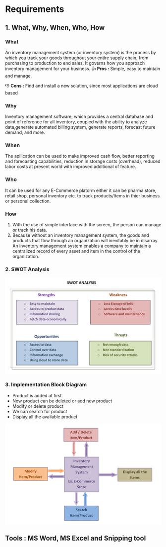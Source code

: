# Requirements

## 1. What, Why, When, Who, How
### What
An inventory management system (or inventory system) is the process by which you track your goods throughout your entire supply chain, from purchasing to production to end sales. It governs how you approach inventory management for your business.
  :+1: **Pros :**  Simple, easy to maintain and manage.

  :-1: **Cons :**   Find and install a new solution, since most applications are cloud based
   
### Why
Inventory management software, which provides a central database and point of reference for all inventory, coupled with the ability to analyze data,generate automated billing system, generate reports, forecast future demand, and more.

### When
The apllication can be used to make improved cash flow, better reporting and forecasting capabilities, reduction in storage costs (overhead), reduced labor costs at present world with improved additional of feature.

### Who
It can be used for any E-Commerce platorm either it can be pharma store, retail shop, personal inventory etc. to track products/Items in thier business or personal collection.

### How
1. With the use of simple interface with the screen, the person can manage or track his data.
2. Because without an inventory management system, the goods and products that flow through an organization will inevitably be in disarray. An inventory management system enables a company to maintain a centralized record of every asset and item in the control of the organization.

### 2. SWOT Analysis
![SWOT Analysis](https://github.com/Lokesh12121/M1_Inventary_Managment_System/blob/main/1_Requirements/swot_analysis.PNG)
  
### 3. Implementation Block Diagram
* Product is added at first
* Now product can be deleted or add new product
* Modify or delete product
* We can search for product
* Display all the available product
 
![Design Flow](https://github.com/Lokesh12121/M1_Inventary_Managment_System/blob/main/1_Requirements/designflow.PNG)

## Tools : MS Word, MS Excel and Snipping tool
